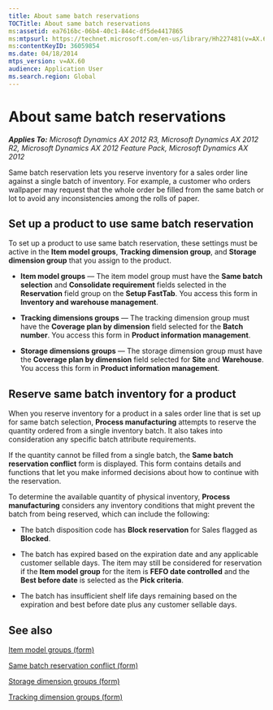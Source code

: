 ```yaml
---
title: About same batch reservations
TOCTitle: About same batch reservations
ms:assetid: ea7616bc-06b4-40c1-844c-df5de4417865
ms:mtpsurl: https://technet.microsoft.com/en-us/library/Hh227481(v=AX.60)
ms:contentKeyID: 36059854
ms.date: 04/18/2014
mtps_version: v=AX.60
audience: Application User
ms.search.region: Global
---
```


# About same batch reservations 


_**Applies To:** Microsoft Dynamics AX 2012 R3, Microsoft Dynamics AX 2012 R2, Microsoft Dynamics AX 2012 Feature Pack, Microsoft Dynamics AX 2012_

Same batch reservation lets you reserve inventory for a sales order line against a single batch of inventory. For example, a customer who orders wallpaper may request that the whole order be filled from the same batch or lot to avoid any inconsistencies among the rolls of paper.

## Set up a product to use same batch reservation

To set up a product to use same batch reservation, these settings must be active in the **Item model groups**, **Tracking dimension group**, and **Storage dimension group** that you assign to the product.

  - **Item model groups** — The item model group must have the **Same batch selection** and **Consolidate requirement** fields selected in the **Reservation** field group on the **Setup FastTab**. You access this form in **Inventory and warehouse management**.

  - **Tracking dimensions groups** — The tracking dimension group must have the **Coverage plan by dimension** field selected for the **Batch number**. You access this form in **Product information management**.

  - **Storage dimensions groups** — The storage dimension group must have the **Coverage plan by dimension** field selected for **Site** and **Warehouse**. You access this form in **Product information management**.

## Reserve same batch inventory for a product

When you reserve inventory for a product in a sales order line that is set up for same batch selection, **Process manufacturing** attempts to reserve the quantity ordered from a single inventory batch. It also takes into consideration any specific batch attribute requirements.

If the quantity cannot be filled from a single batch, the **Same batch reservation conflict** form is displayed. This form contains details and functions that let you make informed decisions about how to continue with the reservation.

To determine the available quantity of physical inventory, **Process manufacturing** considers any inventory conditions that might prevent the batch from being reserved, which can include the following:

  - The batch disposition code has **Block reservation** for Sales flagged as **Blocked**.

  - The batch has expired based on the expiration date and any applicable customer sellable days. The item may still be considered for reservation if the **Item model group** for the item is **FEFO date controlled** and the **Best before date** is selected as the **Pick criteria**.

  - The batch has insufficient shelf life days remaining based on the expiration and best before date plus any customer sellable days.

## See also

[Item model groups (form)](https://technet.microsoft.com/en-us/library/aa577092\(v=ax.60\))

[Same batch reservation conflict (form)](https://technet.microsoft.com/en-us/library/hh328606\(v=ax.60\))

[Storage dimension groups (form)](https://technet.microsoft.com/en-us/library/hh209317\(v=ax.60\))

[Tracking dimension groups (form)](https://technet.microsoft.com/en-us/library/hh209465\(v=ax.60\))

  



